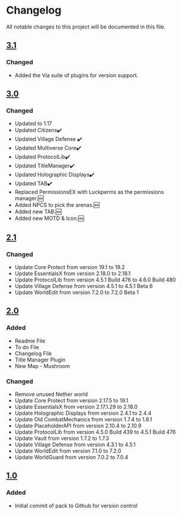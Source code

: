 # Changelog
All notable changes to this project will be documented in this file.

## [3.1]

### Changed
- Added the Via suite of plugins for version support. 

## [3.0]

### Changed
- Updated to 1.17
- Updated Citizens✔️
- Updated Village Defense ✔️
- Updated Multiverse Core✔️
- Updated ProtocolLib✔️
- Updated TitleManager✔️
- Updated Holographic Displays✔️
- Updated TAB✔️
- Replaced PermissionsEX with Luckperms as the permissions manager.🆕
- Added NPCS to pick the arenas.🆕
- Added new TAB.🆕
- Added new MOTD & Icon.🆕

## [2.1]

### Changed
- Update Core Protect from version 19.1 to 19.2
- Update EssentialsX from version 2.18.0 to 2.18.1
- Update ProtocolLib from version 4.5.1 Build 476 to 4.6.0 Build 480
- Update Village Defense from version 4.5.1 to 4.5.1 Beta 6
- Update WorldEdit from version 7.2.0 to 7.2.0 Beta 1

## [2.0]

### Added
- Readme File
- To do File
- Changelog File
- Title Manager Plugin
- New Map - Mushroom

### Changed
- Remove unused Nether world
- Update Core Protect from version 2.17.5 to 19.1
- Update EssentialsX from version 2.17.1.29 to 2.18.0
- Update Holographic Displays from version 2.4.1 to 2.4.4
- Update Old CombatMechanics from version 1.7.4 to 1.8.1
- Update PlaceholderAPI from version 2.10.4 to 2.10.9
- Update ProtocolLib from version 4.5.0 Build 439 to 4.5.1 Build 476
- Update Vault from version 1.7.2 to 1.7.3
- Update Village Defense from version 4.3.1 to 4.5.1
- Update WorldEdit from version 7.1.0 to 7.2.0
- Update WorldGuard from version 7.0.2 to 7.0.4

## [1.0]

### Added
- Initial commit of pack to Github for version control

[3.1]: https://github.com/apexhosting/VillagerDefence/releases/tag/3.1
[3.0]: https://github.com/apexhosting/VillagerDefence/releases/tag/3.0
[2.1]: https://github.com/apexhosting/VillagerDefence/releases/tag/2.1
[2.0]: https://github.com/apexhosting/VillagerDefence/releases/tag/2.0
[1.0]: https://github.com/apexhosting/VillagerDefence/releases/tag/1.0